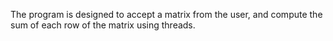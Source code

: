 The program is designed to accept a matrix from the user, and 
compute the sum of each row of the matrix using threads.
